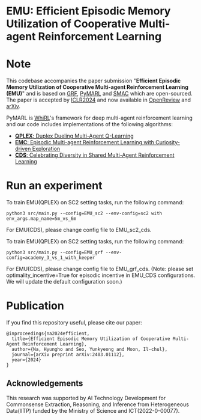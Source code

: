 # EMU: Efficient Episodic Memory Utilization of Cooperative Multi-agent Reinforcement Learning

# Note
This codebase accompanies the paper submission "**Efficient Episodic Memory Utilization of Cooperative Multi-agent Reinforcement Learning (EMU)**" and is based on [GRF](https://github.com/google-research/football), [PyMARL](https://github.com/oxwhirl/pymarl) and [SMAC](https://github.com/oxwhirl/smac) which are open-sourced.
The paper is accepted by [ICLR2024](https://iclr.cc/Conferences/2024/) and now available in [OpenReview](https://openreview.net/forum?id=LjivA1SLZ6) and [arXiv](https://arxiv.org/abs/2403.01112).

PyMARL is [WhiRL](http://whirl.cs.ox.ac.uk)'s framework for deep multi-agent reinforcement learning and our code includes implementations of the following algorithms:
- [**QPLEX**: Duplex Dueling Multi-Agent Q-Learning](https://arxiv.org/pdf/2008.01062)
- [**EMC**: Episodic Multi-agent Reinforcement Learning with Curiosity-driven Exploration](https://arxiv.org/abs/2111.11032)
- [**CDS**: Celebrating Diversity in Shared Multi-Agent Reinforcement Learning](https://arxiv.org/abs/2106.02195)

# Run an experiment
To train EMU(QPLEX) on SC2 setting tasks, run the following command:
```
python3 src/main.py --config=EMU_sc2 --env-config=sc2 with env_args.map_name=5m_vs_6m
```
For EMU(CDS), please change config file to EMU_sc2_cds.

To train EMU(QPLEX) on SC2 setting tasks, run the following command:
```
python3 src/main.py --config=EMU_grf --env-config=academy_3_vs_1_with_keeper
```
For EMU(CDS), please change config file to EMU_grf_cds. 
(Note: please set optimality_incentive=True for episodic incentive in EMU_CDS configurations. We will update the default configuration soon.)

# Publication
If you find this repository useful, please cite our paper:
```
@inproceedings{na2024efficient,
  title={Efficient Episodic Memory Utilization of Cooperative Multi-Agent Reinforcement Learning},
  author={Na, Hyungho and Seo, Yunkyeong and Moon, Il-chul},
  journal={arXiv preprint arXiv:2403.01112},
  year={2024}
}
```
## Acknowledgements
This research was supported by AI Technology Development for Commonsense Extraction, Reasoning, and Inference from Heterogeneous Data(IITP) funded by the Ministry of Science and ICT(2022-0-00077).
